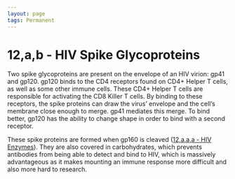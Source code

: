 ```yaml
---
layout: page
tags: Permanent 
---
```


# 12,a,b - HIV Spike Glycoproteins

Two spike glycoproteins are present on the envelope of an HIV virion: gp41 and gp120. gp120 binds to the CD4 receptors found on CD4+ Helper T cells, as well as some other immune cells. These CD4+ Helper T cells are responsible for activating the CD8 Killer T cells. By binding to these receptors, the spike proteins can draw the virus’ envelope and the cell’s membrane close enough to merge. gp41 mediates this merge. To bind better, gp120 has the ability to change shape in order to bind with a second receptor.

These spike proteins are formed when gp160 is cleaved ([12,a,a,a - HIV Enzymes](12,a,a,a%20-%20HIV%20Enzymes)). They are also covered in carbohydrates, which prevents antibodies from being able to detect and bind to HIV, which is massively advantageous as it makes mounting an immune response more difficult and also more hard to research.